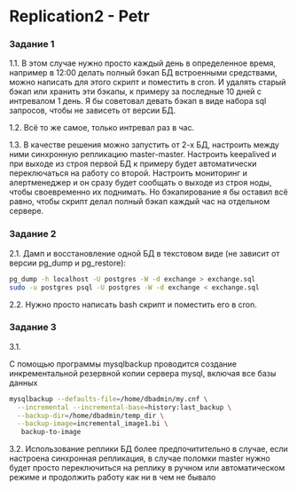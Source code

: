 # Replication2 - Petr


### Задание 1

1.1. В этом случае нужно просто каждый день в определенное время, например в 12:00 делать полный бэкап БД встроенными средствами, можно написать для этого скрипт и поместить в cron. И удалять старый бэкап или хранить эти бэкапы, к примеру за последные 10 дней с интревалом 1 день. Я бы советовал девать бэкап в виде набора sql запросов, чтобы не зависеть от версии БД.

1.2. Всё то же самое, только интревал раз в час.

1.3. В качестве решения можно запустить от 2-х БД, настроить между ними синхронную репликацию master-master. Настроить keepalived и при выходе из строя первой БД к примеру будет автоматически переключаться на работу со второй. Настроить мониторинг и алертменеджер и он сразу будет сообщать о выходе из строя ноды, чтобы своевременно их поднимать. Но бэкапирование я бы оставил всё равно, чтобы скрипт делал полный бэкап каждый час на отдельном сервере.


### Задание 2

2.1. Дамп и восстановление одной БД в текстовом виде (не зависит от версии pg_dump и pg_restore):
```bash
pg_dump -h localhost -U postgres -W -d exchange > exchange.sql
sudo -u postgres psql -U postgres -W -d exchange < exchange.sql
```

2.2. Нужно просто написать bash скрипт и поместить его в cron.

### Задание 3

3.1.

С помощью программы mysqlbackup проводится создание инкрементальной резервной копии сервера mysql, включая все базы данных

```bash
mysqlbackup --defaults-file=/home/dbadmin/my.cnf \
  --incremental --incremental-base=history:last_backup \
  --backup-dir=/home/dbadmin/temp_dir \
  --backup-image=incremental_image1.bi \
   backup-to-image
```

3.2. Использование реплики БД более предпочитительно в случае, если настроена синхронная репликация, в случае поломки master нужно будет просто переключиться на реплику в ручном или автоматическом режиме и продолжить работу как ни в чем не бывало

